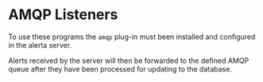 AMQP Listeners
==============

To use these programs the `amqp` plug-in must been installed and configured in the alerta server.

Alerts received by the server will then be forwarded to the defined AMQP queue after they have been processed for updating to the database.
